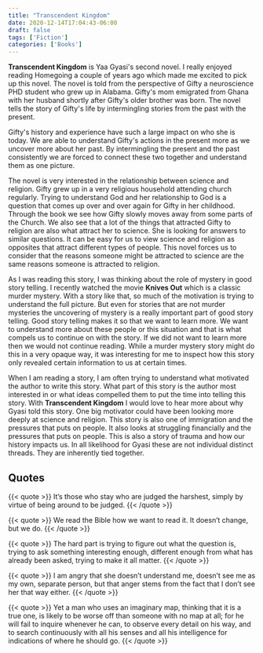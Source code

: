 ```yaml
---
title: "Transcendent Kingdom"
date: 2020-12-14T17:04:43-06:00
draft: false
tags: ['Fiction']
categories: ['Books']
---
```


__Transcendent Kingdom__ is Yaa Gyasi's second novel. I really enjoyed reading Homegoing a couple of years ago which made me excited to pick up this novel. The novel is told from the perspective of Gifty a neuroscience PHD student who grew up in Alabama. Gifty's mom emigrated from Ghana with her husband shortly after Gifty's older brother was born. The novel tells the story of Gifty's life by intermingling stories from the past with the present.

Gifty's history and experience have such a large impact on who she is today. We are able to understand Gifty's actions in the present more as we uncover more about her past. By intermingling the present and the past consistently we are forced to connect these two together and understand them as one picture.

The novel is very interested in the relationship between science and religion. Gifty grew up in a very religious household attending church regularly. Trying to understand God and her relationship to God is a question that comes up over and over again for Gifty in her childhood. Through the book we see how Gifty slowly moves away from some parts of the Church. We also see that a lot of the things that attracted Gifty to religion are also what attract her to science. She is looking for answers to similar questions. It can be easy for us to view science and religion as opposites that attract different types of people. This novel forces us to consider that the reasons someone might be attracted to science are the same reasons someone is attracted to religion.

As I was reading this story, I was thinking about the role of mystery in good story telling. I recently watched the movie **Knives Out** which is a classic murder mystery. With a story like that, so much of the motivation is trying to understand the full picture. But even for stories that are not murder mysteries the uncovering of mystery is a really important part of good story telling. Good story telling makes it so that we want to learn more. We want to understand more about these people or this situation and that is what compels us to continue on with the story. If we did not want to learn more then we would not continue reading. While a murder mystery story might do this in a very opaque way, it was interesting for me to inspect how this story only revealed certain information to us at certain times.

When I am reading a story, I am often trying to understand what motivated the author to write this story. What part of this story is the author most interested in or what ideas compelled them to put the time into telling this story. With __Transcendent Kingdom__ I would love to hear more about why Gyasi told this story. One big motivator could have been looking more deeply at science and religion. This story is also one of immigration and the pressures that puts on people. It also looks at struggling financially and the pressures that puts on people. This is also a story of trauma and how our history impacts us. In all likelihood for Gyasi these are not individual distinct threads. They are inherently tied together.


## Quotes

{{< quote >}}
It’s those who stay who are judged the harshest, simply by virtue of being around to be judged.
{{< /quote >}}

{{< quote >}}
We read the Bible how we want to read it. It doesn’t change, but we do.
{{< /quote >}}


{{< quote >}}
The hard part is trying to figure out what the question is, trying to ask something interesting enough, different enough from what has already been asked, trying to make it all matter.
{{< /quote >}}


{{< quote >}}
I am angry that she doesn’t understand me, doesn’t see me as my own, separate person, but that anger stems from the fact that I don’t see her that way either.
{{< /quote >}}


{{< quote >}}
Yet a man who uses an imaginary map, thinking that it is a true one, is likely to be worse off than someone with no map at all; for he will fail to inquire whenever he can, to observe every detail on his way, and to search continuously with all his senses and all his intelligence for indications of where he should go.
{{< /quote >}}
